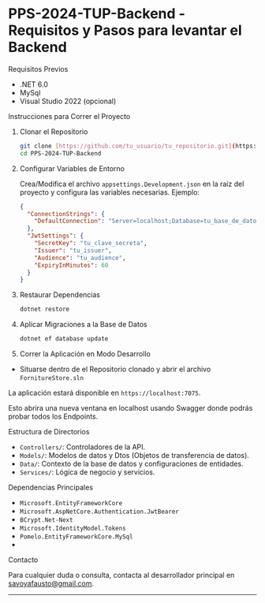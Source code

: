 # PPS-2024-TUP-Backend - Requisitos y Pasos para levantar el Backend


Requisitos Previos

- .NET 6.0 
- MySql 
- Visual Studio 2022 (opcional)


Instrucciones para Correr el Proyecto

1. Clonar el Repositorio

   ```bash
   git clone [https://github.com/tu_usuario/tu_repositorio.git](https://github.com/FaustoSav/PPS-2024-TUP-Backend.git)
   cd PPS-2024-TUP-Backend
   ```

2. Configurar Variables de Entorno

   Crea/Modifica el archivo `appsettings.Development.json` en la raíz del proyecto y configura las variables necesarias. Ejemplo:

   ```json
   {
     "ConnectionStrings": {
       "DefaultConnection": "Server=localhost;Database=tu_base_de_datos;User Id=tu_usuario;Password=tu_contraseña;"
     },
     "JwtSettings": {
       "SecretKey": "tu_clave_secreta",
       "Issuer": "tu_issuer",
       "Audience": "tu_audience",
       "ExpiryInMinutes": 60
     }
   }
   ```

3. Restaurar Dependencias

   ```bash
   dotnet restore
   ```

4. Aplicar Migraciones a la Base de Datos

   ```bash
   dotnet ef database update
   ```

5. Correr la Aplicación en Modo Desarrollo
   
  - Situarse dentro de el Repositorio clonado y abrir el archivo `FornitureStore.sln` 

   La aplicación estará disponible en `https://localhost:7075`.


   Esto abrira una nueva ventana en localhost usando Swagger donde podrás probar todos los Endpoints.


Estructura de Directorios

- `Controllers/`: Controladores de la API.
- `Models/`: Modelos de datos y Dtos (Objetos de transferencia de datos).
- `Data/`: Contexto de la base de datos y configuraciones de entidades.
- `Services/`: Lógica de negocio y servicios.


Dependencias Principales

- `Microsoft.EntityFrameworkCore`
- `Microsoft.AspNetCore.Authentication.JwtBearer`
- `BCrypt.Net-Next`
- `Microsoft.IdentityModel.Tokens`
- `Pomelo.EntityFrameworkCore.MySql`
- 

Contacto

Para cualquier duda o consulta, contacta al desarrollador principal en savoyafausto@gmail.com.

---
